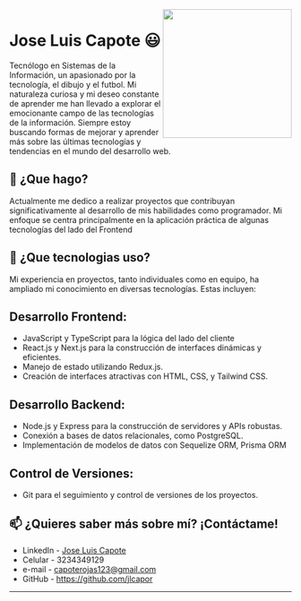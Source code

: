 <img align='right' src="https://media.giphy.com/media/M9gbBd9nbDrOTu1Mqx/giphy.gif" width="230">

# Jose Luis Capote 😃
Tecnólogo en Sistemas de la Información, un apasionado por la tecnología, el dibujo y el futbol. Mi naturaleza curiosa y mi deseo constante de aprender me han llevado a explorar el emocionante campo de las tecnologías de la información. Siempre estoy buscando formas de mejorar y aprender más sobre las últimas tecnologías y tendencias en el mundo del desarrollo web. 


## 🧐 ¿Que hago?
Actualmente me dedico a realizar proyectos que contribuyan significativamente al desarrollo de mis habilidades como programador. Mi enfoque se centra principalmente en la aplicación práctica de algunas tecnologías del lado del Frontend


## 👯 ¿Que tecnologias uso?
Mi experiencia en proyectos, tanto individuales como en equipo, ha ampliado mi conocimiento en diversas tecnologías. Estas incluyen:
## Desarrollo Frontend:
- JavaScript y TypeScript para la lógica del lado del cliente
- React.js y Next.js para la construcción de interfaces dinámicas y eficientes.
- Manejo de estado utilizando Redux.js.
- Creación de interfaces atractivas con HTML, CSS, y Tailwind CSS.

## Desarrollo Backend:
- Node.js y Express para la construcción de servidores y APIs robustas.
- Conexión a bases de datos relacionales, como PostgreSQL.
- Implementación de modelos de datos con Sequelize ORM, Prisma ORM


## Control de Versiones:
- Git para el seguimiento y control de versiones de los proyectos.


## 📫 ¿Quieres saber más sobre mí? ¡Contáctame!
- LinkedIn - [Jose Luis Capote](https://www.linkedin.com/in/jose-luis-capote/)
- Celular -  3234349129
- e-mail - capoterojas123@gmail.com
- GitHub -  https://github.com/jlcapor


---
<!--
**jlcapor/jlcapor** is a ✨ _special_ ✨ repository because its `README.md` (this file) appears on your GitHub profile.

Here are some ideas to get you started:

- 🔭 I’m currently working on ...
- 🌱 I’m currently learning ...
- 👯 I’m looking to collaborate on ...
- 🤔 I’m looking for help with ...
- 💬 Ask me about ...
- 📫 How to reach me: ...
- 😄 Pronouns: ...
- ⚡ Fun fact: ...
-->
